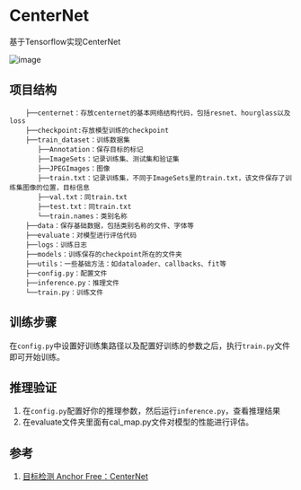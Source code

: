 # CenterNet

基于Tensorflow实现CenterNet

![image](https://user-images.githubusercontent.com/27406337/191905643-f71c6c24-0ab5-4d15-89ec-ad643b7a51ca.png)


## 项目结构

```
    ├──centernet：存放centernet的基本网络结构代码，包括resnet、hourglass以及loss
    ├──checkpoint:存放模型训练的checkpoint
    ├──train_dataset：训练数据集
       ├──Annotation：保存目标的标记
       ├──ImageSets：记录训练集、测试集和验证集
       ├──JPEGImages：图像
       ├──train.txt：记录训练集，不同于ImageSets里的train.txt，该文件保存了训练集图像的位置，目标信息
       ├──val.txt：同train.txt
       ├──test.txt：同train.txt
       └──train.names：类别名称
    ├──data：保存基础数据，包括类别名称的文件、字体等
    ├──evaluate：对模型进行评估代码
    ├──logs：训练日志
    ├──models：训练保存的checkpoint所在的文件夹
    ├──utils：一些基础方法：如dataloader、callbacks、fit等
    ├──config.py：配置文件
    ├──inference.py：推理文件
    └──train.py：训练文件
```

## 训练步骤

在`config.py`中设置好训练集路径以及配置好训练的参数之后，执行`train.py`文件即可开始训练。

## 推理验证

1. 在`config.py`配置好你的推理参数，然后运行`inference.py`，查看推理结果
2. 在evaluate文件夹里面有cal_map.py文件对模型的性能进行评估。


## 参考

1. [目标检测 Anchor Free：CenterNet](https://blog.csdn.net/u012655441/article/details/121395058)
